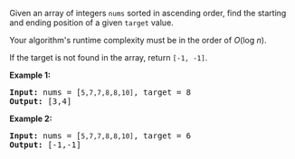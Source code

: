 <div><p>Given an array of integers <code>nums</code> sorted in ascending order, find the starting and ending position of a given <code>target</code> value.</p>

<p>Your algorithm's runtime complexity must be in the order of <em>O</em>(log <em>n</em>).</p>

<p>If the target is not found in the array, return <code>[-1, -1]</code>.</p>

<p><strong>Example 1:</strong></p>

<pre><strong>Input:</strong> nums = [<code>5,7,7,8,8,10]</code>, target = 8
<strong>Output:</strong> [3,4]</pre>

<p><strong>Example 2:</strong></p>

<pre><strong>Input:</strong> nums = [<code>5,7,7,8,8,10]</code>, target = 6
<strong>Output:</strong> [-1,-1]</pre>
</div>
